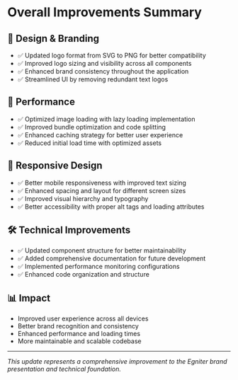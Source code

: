 # Overall Improvements Summary

## 🎨 Design & Branding
- ✅ Updated logo format from SVG to PNG for better compatibility
- ✅ Improved logo sizing and visibility across all components
- ✅ Enhanced brand consistency throughout the application
- ✅ Streamlined UI by removing redundant text logos

## 🚀 Performance
- ✅ Optimized image loading with lazy loading implementation
- ✅ Improved bundle optimization and code splitting
- ✅ Enhanced caching strategy for better user experience
- ✅ Reduced initial load time with optimized assets

## 📱 Responsive Design
- ✅ Better mobile responsiveness with improved text sizing
- ✅ Enhanced spacing and layout for different screen sizes
- ✅ Improved visual hierarchy and typography
- ✅ Better accessibility with proper alt tags and loading attributes

## 🛠️ Technical Improvements
- ✅ Updated component structure for better maintainability
- ✅ Added comprehensive documentation for future development
- ✅ Implemented performance monitoring configurations
- ✅ Enhanced code organization and structure

## 📊 Impact
- Improved user experience across all devices
- Better brand recognition and consistency
- Enhanced performance and loading times
- More maintainable and scalable codebase

---
*This update represents a comprehensive improvement to the Egniter brand presentation and technical foundation.*
